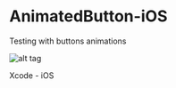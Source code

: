 # AnimatedButton-iOS
Testing with buttons animations

![alt tag](http://imgur.com/a/lVt7T)

Xcode - iOS
